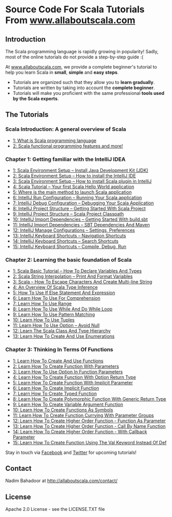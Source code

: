 # Source Code For Scala Tutorials From www.allaboutscala.com
## Introduction
The Scala programming language is rapidly growing in popularity! Sadly, most of the online tutorials do not provide a step-by-step guide :(
 
At www.allaboutscala.com, we provide a complete beginner's tutorial to help you learn Scala in **small**, **simple** and **easy steps**.

- Tutorials are organized such that they allow you to **learn gradually**.
- Tutorials are written by taking into account the **complete beginner**.
- Tutorials will make you proficient with the same professional **tools used by the Scala experts**.

## The Tutorials
### Scala Introduction: A general overview of Scala
- [1: What is Scala programming language](http://allaboutscala.com/tutorials/scala-introduction/learn-scala-programming-language/)
- [2: Scala functional programming features and more!](http://allaboutscala.com/tutorials/scala-introduction/scala-functional-programming-features/)

### Chapter 1: Getting familiar with the IntelliJ IDEA
- [1: Scala Environment Setup – Install Java Development Kit (JDK)](http://allaboutscala.com/tutorials/chapter-1-getting-familiar-intellij-ide/scala-environment-setup-install-java-jdk/)
- [2: Scala Environment Setup – How to install the IntelliJ IDE](http://allaboutscala.com/tutorials/chapter-1-getting-familiar-intellij-ide/scala-environment-setup-install-intellij-ide/) 
- [3: Scala Environment Setup – How to install Scala plugin in IntelliJ](http://allaboutscala.com/tutorials/chapter-1-getting-familiar-intellij-ide/scala-environment-setup-install-scala-plugin-intellij/)
- [4: Scala Tutorial – Your first Scala Hello World application](http://allaboutscala.com/tutorials/chapter-1-getting-familiar-intellij-ide/scala-tutorial-first-hello-world-application/)
- [5: Where is the main method to launch Scala application](http://allaboutscala.com/tutorials/chapter-1-getting-familiar-intellij-ide/where-is-main-method-launch-scala-application/)
- [6: IntelliJ Run Configuration – Running Your Scala application](http://allaboutscala.com/tutorials/chapter-1-getting-familiar-intellij-ide/intellij-run-configuration-scala-application/)
- [7: IntelliJ Debug Configuration – Debugging Your Scala Application](http://allaboutscala.com/tutorials/chapter-1-getting-familiar-intellij-ide/intellij-debug-configuration-scala-application/)
- [8: IntelliJ Project Structure – Getting Started With Scala Project](http://allaboutscala.com/tutorials/chapter-1-getting-familiar-intellij-ide/intellij-project-structure-getting-started-scala-project/)
- [9: IntelliJ Project Structure – Scala Project Classpath](http://allaboutscala.com/tutorials/chapter-1-getting-familiar-intellij-ide/intellij-project-structure-scala-project-classpath/)
- [10: IntelliJ Import Dependencies – Getting Started With build.sbt](http://allaboutscala.com/tutorials/chapter-1-getting-familiar-intellij-ide/getting-started-sbt-import-dependencies-build-sbt/)
- [11: IntelliJ Import Dependencies – SBT Dependencies And Maven](http://allaboutscala.com/tutorials/chapter-1-getting-familiar-intellij-ide/intellij-import-dependencies-sbt-maven/)
- [12: IntelliJ Manage Configurations – Settings, Preferences](http://allaboutscala.com/tutorials/chapter-1-getting-familiar-intellij-ide/intellij-manage-configurations-settings-preferences-win-mac/)
- [13: IntelliJ Keyboard Shortcuts – Navigation Shortcuts](http://allaboutscala.com/tutorials/chapter-1-getting-familiar-intellij-ide/intellij-keyboard-shortcuts-navigation)
- [14: IntelliJ Keyboard Shortcuts – Search Shortcuts](http://allaboutscala.com/tutorials/chapter-1-getting-familiar-intellij-ide/intellij-keyboard-shortcuts-search/)
- [15: IntelliJ Keyboard Shortcuts – Compile, Debug, Run](http://allaboutscala.com/tutorials/chapter-1-getting-familiar-intellij-ide/intellij-keyboard-shortcuts-compile-debug-run/)
 
### Chapter 2: Learning the basic foundation of Scala
- [1: Scala Basic Tutorial – How To Declare Variables And Types](http://allaboutscala.com/tutorials/chapter-2-learning-basics-scala-programming/scala-basic-tutorial-declare-variables-types/)
- [2: Scala String Interpolation – Print And Format Variables](http://allaboutscala.com/tutorials/chapter-2-learning-basics-scala-programming/scala-string-interpolation-print-format-variables/)
- [3: Scala – How To Escape Characters And Create Multi-line String](http://allaboutscala.com/tutorials/chapter-2-learning-basics-scala-programming/scala-escape-characters-create-multi-line-string/)
- [4: An Overview Of Scala Type Inference](http://allaboutscala.com/tutorials/chapter-2-learning-basics-scala-programming/scala-tutorial-overview-scala-type-inference/)
- [5: How To Use If Else Statement And Expression](http://allaboutscala.com/tutorials/chapter-2-learning-basics-scala-programming/scala-tutorial-use-if-else-statement-expression/)
- [6: Learn How To Use For Comprehension](http://allaboutscala.com/tutorials/chapter-2-learning-basics-scala-programming/scala-tutorial-learn-use-for-comprehension/)
- [7: Learn How To Use Range](http://allaboutscala.com/tutorials/chapter-2-learning-basics-scala-programming/scala-tutorial-learn-use-range-inclusive-exclusive/)
- [8: Learn How To Use While And Do While Loop](http://allaboutscala.com/tutorials/chapter-2-learning-basics-scala-programming/scala-tutorial-learn-how-to-use-while-and-do-while-loop/)
- [9: Learn How To Use Pattern Matching](http://allaboutscala.com/tutorials/chapter-2-learning-basics-scala-programming/scala-tutorial-learn-how-to-use-pattern-matching/)
- [10: Learn How To Use Tuples](http://allaboutscala.com/tutorials/chapter-2-learning-basics-scala-programming/scala-tutorial-learn-how-to-use-tuples-pattern-match/)
- [11: Learn How To Use Option – Avoid Null](http://allaboutscala.com/tutorials/chapter-2-learning-basics-scala-programming/scala-tutorial-learn-use-option-avoid-null/)
- [12: Learn The Scala Class And Type Hierarchy](http://allaboutscala.com/tutorials/chapter-2-learning-basics-scala-programming/scala-tutorial-learn-scala-class-type-hierarchy/)
- [13: Learn How To Create And Use Enumerations](http://allaboutscala.com/tutorials/chapter-2-learning-basics-scala-programming/learn-to-create-use-enumerations/)

### Chapter 3: Thinking In Terms Of Functions
- [1: Learn How To Create And Use Functions](http://allaboutscala.com/tutorials/chapter-3-beginner-tutorial-using-functions-scala/scala-tutorial-learn-create-use-functions/)
- [2: Learn How To Create Function With Parameters](http://allaboutscala.com/tutorials/chapter-3-beginner-tutorial-using-functions-scala/scala-tutorial-learn-create-function-parameters/)
- [3: Learn How To Use Option In Function Parameters](http://allaboutscala.com/tutorials/chapter-3-beginner-tutorial-using-functions-scala/scala-tutorial-learn-use-option-function-parameters/)
- [4: Learn How To Create Function With Option Return Type](http://allaboutscala.com/tutorials/chapter-3-beginner-tutorial-using-functions-scala/scala-tutorial-learn-create-function-return-type/)
- [5: Learn How To Create Function With Implicit Parameter](http://allaboutscala.com/tutorials/chapter-3-beginner-tutorial-using-functions-scala/scala-tutorial-learn-create-function-implicit-parameter/)
- [6: Learn How To Create Implicit Function](http://allaboutscala.com/tutorials/chapter-3-beginner-tutorial-using-functions-scala/scala-tutorial-learn-create-implicit-function/)
- [7: Learn How To Create Typed Function](http://allaboutscala.com/tutorials/chapter-3-beginner-tutorial-using-functions-scala/scala-tutorial-learn-create-typed-function/)
- [8: Learn How To Create Polymorphic Function With Generic Return Type](http://allaboutscala.com/tutorials/chapter-3-beginner-tutorial-using-functions-scala/scala-tutorial-learn-polymorphic-function-generic-return-type/)
- [9: Learn How To Create Variable Argument Function](http://allaboutscala.com/tutorials/chapter-3-beginner-tutorial-using-functions-scala/scala-tutorial-learn-create-variable-argument-function/)
- [10: Learn How To Create Functions As Symbols](http://allaboutscala.com/tutorials/chapter-3-beginner-tutorial-using-functions-scala/scala-tutorial-learn-create-functions-symbols/)
- [11: Learn How To Create Function Currying With Parameter Groups](http://allaboutscala.com/tutorials/chapter-3-beginner-tutorial-using-functions-scala/scala-tutorial-create-function-currying-parameter-groups/)
- [12: Learn How To Create Higher Order Function - Function As Parameter](http://allaboutscala.com/tutorials/chapter-3-beginner-tutorial-using-functions-scala/scala-tutorial-higher-order-function-parameter/)
- [13: Learn How To Create Higher Order Function - Call By Name Function](http://allaboutscala.com/tutorials/chapter-3-beginner-tutorial-using-functions-scala/scala-tutorial-learn-create-call-name-function/)
- [14: Learn How To Create Higher Order Function - With Callback Parameter](http://allaboutscala.com/tutorials/chapter-3-beginner-tutorial-using-functions-scala/scala-tutorial-learn-create-function-callback-parameter/)
- [15: Learn How To Create Function Using The Val Keyword Instead Of Def](http://allaboutscala.com/tutorials/chapter-3-beginner-tutorial-using-functions-scala/scala-tutorial-learn-create-val-function-val-vs-def/)



Stay in touch via [Facebook](http://www.facebook.com/allaboutscala) and [Twitter](https://twitter.com/NadimBahadoor) for upcoming tutorials!


## Contact
Nadim Bahadoor at http://allaboutscala.com/contact/

## License
Apache 2.0 License - see the LICENSE.TXT file 
